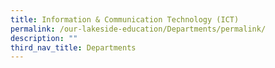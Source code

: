 ```yaml
---
title: Information & Communication Technology (ICT)
permalink: /our-lakeside-education/Departments/permalink/
description: ""
third_nav_title: Departments
---
```

